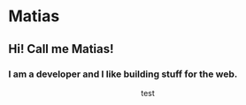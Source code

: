 # Matias
## Hi! Call me Matias! 
### I am a developer and I like building stuff for the web.

<p align="center">test</p>

